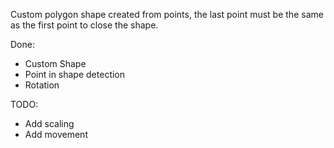 Custom polygon shape created from points, the last point must be the same as the first point to close the shape.

Done:
 - Custom Shape
 - Point in shape detection
 - Rotation

TODO:
 - Add scaling
 - Add movement
